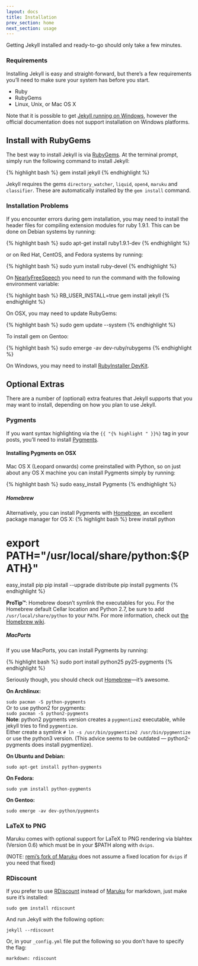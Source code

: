 ```yaml
---
layout: docs
title: Installation
prev_section: home
next_section: usage
---
```


Getting Jekyll installed and ready-to-go should only take a few minutes.

### Requirements

Installing Jekyll is easy and straight-forward, but there’s a few requirements you’ll need to make sure your system has before you start.

- Ruby
- RubyGems
- Linux, Unix, or Mac OS X

Note that it is possible to get [Jekyll running on Windows](http://www.madhur.co.in/blog/2011/09/01/runningjekyllwindows.html), however the official documentation does not support installation on Windows platforms.

## Install with RubyGems

The best way to install Jekyll is via
[RubyGems](http://docs.rubygems.org/read/chapter/3). At the terminal prompt, simply run the following command to install Jekyll:

{% highlight bash %}
gem install jekyll
{% endhighlight %}

Jekyll requires the gems `directory_watcher`, `liquid`, `open4`, `maruku` and `classifier`. These are automatically installed by the `gem install` command.

### Installation Problems

If you encounter errors during gem installation, you may need to install
the header files for compiling extension modules for ruby 1.9.1. This
can be done on Debian systems by running:

{% highlight bash %}
sudo apt-get install ruby1.9.1-dev
{% endhighlight %}

or on Red Hat, CentOS, and Fedora systems by running:

{% highlight bash %}
sudo yum install ruby-devel
{% endhighlight %}

On [NearlyFreeSpeech](http://nearlyfreespeech.net/) you need to run the command with the following environment variable:

{% highlight bash %}
RB_USER_INSTALL=true gem install jekyll
{% endhighlight %}

On OSX, you may need to update RubyGems:

{% highlight bash %}
sudo gem update --system
{% endhighlight %}

To install gem on Gentoo:

{% highlight bash %}
sudo emerge -av dev-ruby/rubygems
{% endhighlight %}

On Windows, you may need to install [RubyInstaller
DevKit](http://wiki.github.com/oneclick/rubyinstaller/development-kit).

## Optional Extras

There are a number of (optional) extra features that Jekyll supports that you may want to install, depending on how you plan to use Jekyll.

### Pygments

If you want syntax highlighting via the `{{ "{% highlight " }}%}` tag in your
posts, you’ll need to install [Pygments](http://pygments.org/).

#### Installing Pygments on OSX
Mac OS X (Leopard onwards) come preinstalled with Python, so on just about any OS X machine you can install Pygments simply by running:

{% highlight bash %}
sudo easy_install Pygments
{% endhighlight %}

##### Homebrew

Alternatively, you can install Pygments with [Homebrew](http://mxcl.github.com/homebrew/), an excellent package manager for OS X:
{% highlight bash %}
brew install python
# export PATH="/usr/local/share/python:${PATH}"
easy_install pip
pip install --upgrade distribute
pip install pygments
{% endhighlight %}

**ProTip™**: Homebrew doesn’t symlink the executables for you. For the Homebrew default Cellar location and Python 2.7, be sure to add `/usr/local/share/python` to your `PATH`. For more information, check out [the Homebrew wiki](https://github.com/mxcl/homebrew/wiki/Homebrew-and-Python).

##### MacPorts

If you use MacPorts, you can install Pygments by running:

{% highlight bash %}
sudo port install python25 py25-pygments
{% endhighlight %}

Seriously though, you should check out [Homebrew](http://mxcl.github.com/homebrew/)—it’s awesome.


**On Archlinux:**

`sudo pacman -S python-pygments`\
Or to use python2 for pygments:\
`sudo pacman -S python2-pygments`\
**Note**: python2 pygments version creates a `pygmentize2` executable,
while jekyll tries to find `pygmentize`. \
Either create a symlink
`# ln -s /usr/bin/pygmentize2 /usr/bin/pygmentize` or use the python3
version. (This advice seems to be outdated — python2-pygments does
install pygmentize).

**On Ubuntu and Debian:**

`sudo apt-get install python-pygments`

**On Fedora:**

`sudo yum install python-pygments`

**On Gentoo:**

`sudo emerge -av dev-python/pygments`

### LaTeX to PNG

Maruku comes with optional support for LaTeX to PNG rendering via
blahtex (Version 0.6) which must be in your \$PATH along with `dvips`.

(NOTE: [remi’s fork of
Maruku](http://github.com/remi/maruku/tree/master) does not assume a
fixed location for `dvips` if you need that fixed)

### RDiscount

If you prefer to use
[RDiscount](http://github.com/rtomayko/rdiscount/tree/master) instead of
[Maruku](http://maruku.rubyforge.org/) for markdown, just make sure it’s
installed:

`sudo gem install rdiscount`

And run Jekyll with the following option:

`jekyll --rdiscount`

Or, in your `_config.yml` file put the following so you don’t have to
specify the flag:

`markdown: rdiscount`

